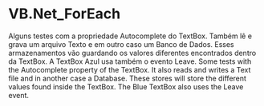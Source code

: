 # VB.Net_ForEach
Alguns testes com a propriedade Autocomplete do TextBox. Também lê e grava um arquivo Texto e em outro caso um Banco de Dados. Esses armazenamentos vão guardando os valores diferentes encontrados dentro da TextBox. A TextBox Azul usa também o evento Leave. Some tests with the Autocomplete property of the TextBox. It also reads and writes a Text file and in another case a Database. These stores will store the different values found inside the TextBox. The Blue TextBox also uses the Leave event.
